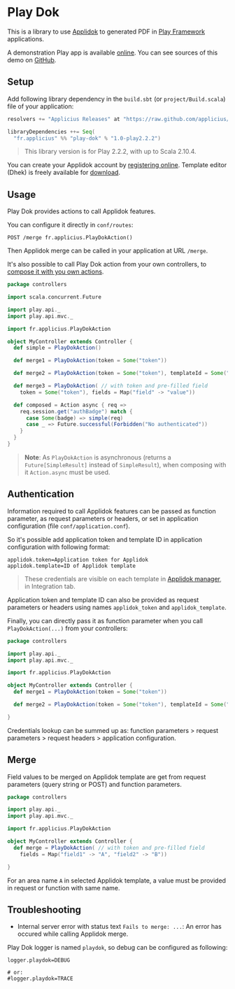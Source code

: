 # Play Dok

This is a library to use [Applidok](http://www.applidok.com) to generated PDF in [Play Framework](http://playframework.org) applications.

A demonstration Play app is available [online](http://play22-dok.herokuapp.com/). You can see sources of this demo on [GitHub](https://github.com/applicius/play-dok/tree/play22-demo/).

## Setup

Add following library dependency in the `build.sbt` (or `project/Build.scala`) file of your application:

```scala
resolvers += "Applicius Releases" at "https://raw.github.com/applicius/mvn-repo/master/releases/"

libraryDependencies ++= Seq(
  "fr.applicius" %% "play-dok" % "1.0-play2.2.2")
```

> This library version is for Play 2.2.2, with up to Scala 2.10.4.

You can create your Applidok account by [registering online](https://go.applidok.com). Template editor (Dhek) is freely available for [download](https://go.applidok.com/en/download.gz.html).

## Usage

Play Dok provides actions to call Applidok features.

You can configure it directly in `conf/routes`:

```
POST /merge fr.applicius.PlayDokAction()
```

Then Applidok merge can be called in your application at URL `/merge`.

It's also possible to call Play Dok action from your own controllers, to [compose it with you own actions](http://www.playframework.com/documentation/latest/ScalaActionsComposition).

```scala
package controllers

import scala.concurrent.Future

import play.api._
import play.api.mvc._

import fr.applicius.PlayDokAction

object MyController extends Controller {
  def simple = PlayDokAction()

  def merge1 = PlayDokAction(token = Some("token"))

  def merge2 = PlayDokAction(token = Some("token"), templateId = Some("id"))

  def merge3 = PlayDokAction( // with token and pre-filled field
    token = Some("token"), fields = Map("field" -> "value"))

  def composed = Action async { req =>
    req.session.get("authBadge") match {
      case Some(badge) => simple(req)
      case _ => Future.successful(Forbidden("No authenticated"))
    }
  }
}
```

> **Note**: As `PlayDokAction` is asynchronous (returns a `Future[SimpleResult]` instead of `SimpleResult`), when composing with it `Action.async` must be used.

## Authentication

Information required to call Applidok features can be passed as function parameter, as request parameters or headers, or set in application configuration (file `conf/application.conf`).

So it's possible add application token and template ID in application configuration with following format:

```
applidok.token=Application token for Applidok
applidok.template=ID of Applidok template
```

> These credentials are visible on each template in [Applidok manager](https://go.applidok.com), in Integration tab.

Application token and template ID can also be provided as request parameters or headers using names `applidok_token` and `applidok_template`.

Finally, you can directly pass it as function parameter when you call `PlayDokAction(...)` from your controllers:

```scala
package controllers

import play.api._
import play.api.mvc._

import fr.applicius.PlayDokAction

object MyController extends Controller {
  def merge1 = PlayDokAction(token = Some("token"))

  def merge2 = PlayDokAction(token = Some("token"), templateId = Some("id"))

}
```

Credentials lookup can be summed up as: function parameters > request parameters > request headers > application configuration.

## Merge

Field values to be merged on Applidok template are get from request parameters (query string or POST) and function parameters.

```scala
package controllers

import play.api._
import play.api.mvc._

import fr.applicius.PlayDokAction

object MyController extends Controller {
  def merge = PlayDokAction( // with token and pre-filled field
    fields = Map("field1" -> "A", "field2" -> "B"))

}
```

For an area name `A` in selected Applidok template, a value must be provided in request or function with same name.

## Troubleshooting

- Internal server error with status text `Fails to merge: ...`: An error has occured while calling Applidok merge.

Play Dok logger is named `playdok`, so debug can be configured as following:

```
logger.playdok=DEBUG

# or:
#logger.playdok=TRACE
```
